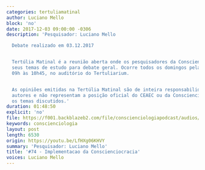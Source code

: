 ```yaml
---
categories: tertuliamatinal
author: Luciano Mello
block: 'no'
date: 2017-12-03 09:00:00 -0306
description: 'Pesquisador: Luciano Mello

  Debate realizado em 03.12.2017


  Tertúlia Matinal é a reunião aberta onde os pesquisadores da Conscienciologia apresentam
  seus temas de estudo para debate geral. Ocorre todos os domingos pela manhã, das
  09h às 10h45, no auditório do Tertuliarium.


  As opiniões emitidas na Tertúlia Matinal são de inteira responsabilidade de seus
  autores e não representam a posição oficial do CEAEC ou da Conscienciologia sobre
  os temas discutidos.'
duration: 01:48:50
explicit: 'no'
file: https://f001.backblazeb2.com/file/conscienciologiapodcast/audios/LfHXg06KHVY.mp3
keywords: conscienciologia
layout: post
length: 6530
origin: https://youtu.be/LfHXg06KHVY
summary: 'Pesquisador: Luciano Mello'
title: '#74 - Implementacao da Conscienciocracia'
voices: Luciano Mello
---
```

